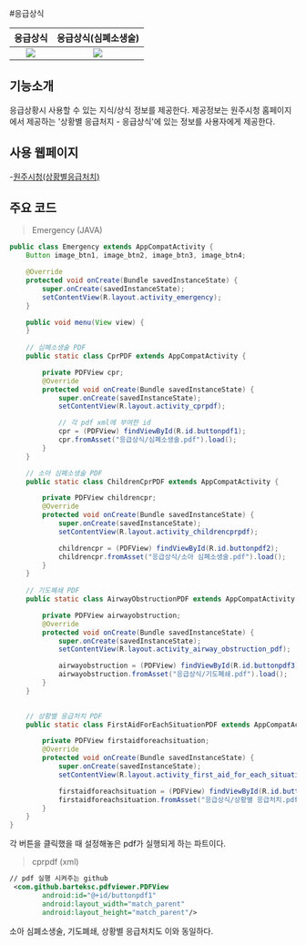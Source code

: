 #응급상식

응급상식             |  응급상식(심폐소생술)  | 
:-------------------------:|:-------------------------:
![](https://user-images.githubusercontent.com/58100710/145129311-e7361e16-c4ad-4890-88e8-34d6ad5a69e5.png)  |  ![](https://user-images.githubusercontent.com/58100710/145129318-b778e354-7e96-4575-9e41-b698d0acad36.png)

## 기능소개
응급상황시 사용할 수 있는 지식/상식 정보를 제공한다.
제공정보는 원주시청 홈페이지에서 제공하는 '상황별 응급처지 - 응급상식'에 있는 정보를 사용자에게 제공한다.

## 사용 웹페이지
-[원주시청(상황별응급처치)](https://www.wonju.go.kr/health/contents.do?key=1690&)

## 주요 코드
> Emergency (JAVA)
```java
public class Emergency extends AppCompatActivity {
    Button image_btn1, image_btn2, image_btn3, image_btn4;

    @Override
    protected void onCreate(Bundle savedInstanceState) {
        super.onCreate(savedInstanceState);
        setContentView(R.layout.activity_emergency);
    }

    public void menu(View view) {
    }
    
    // 심폐소생술 PDF 
    public static class CprPDF extends AppCompatActivity {

        private PDFView cpr;
        @Override
        protected void onCreate(Bundle savedInstanceState) {
            super.onCreate(savedInstanceState);
            setContentView(R.layout.activity_cprpdf);

            // 각 pdf xml에 부여한 id 
            cpr = (PDFView) findViewById(R.id.buttonpdf1);
            cpr.fromAsset("응급상식/심폐소생술.pdf").load();
        }
    }

    // 소아 심폐소생술 PDF
    public static class ChildrenCprPDF extends AppCompatActivity {

        private PDFView childrencpr;
        @Override
        protected void onCreate(Bundle savedInstanceState) {
            super.onCreate(savedInstanceState);
            setContentView(R.layout.activity_childrencprpdf);

            childrencpr = (PDFView) findViewById(R.id.buttonpdf2);
            childrencpr.fromAsset("응급상식/소아 심폐소생술.pdf").load();
        }
    }
    
    // 기도폐쇄 PDF
    public static class AirwayObstructionPDF extends AppCompatActivity {

        private PDFView airwayobstruction;
        @Override
        protected void onCreate(Bundle savedInstanceState) {
            super.onCreate(savedInstanceState);
            setContentView(R.layout.activity_airway_obstruction_pdf);

            airwayobstruction = (PDFView) findViewById(R.id.buttonpdf3);
            airwayobstruction.fromAsset("응급상식/기도폐쇄.pdf").load();
        }
    }

  
    // 상황별 응급처치 PDF
    public static class FirstAidForEachSituationPDF extends AppCompatActivity {

        private PDFView firstaidforeachsituation;
        @Override
        protected void onCreate(Bundle savedInstanceState) {
            super.onCreate(savedInstanceState);
            setContentView(R.layout.activity_first_aid_for_each_situation_pdf);

            firstaidforeachsituation = (PDFView) findViewById(R.id.buttonpdf4);
            firstaidforeachsituation.fromAsset("응급상식/상황별 응급처치.pdf").load();
        }
    }
}
```
각 버튼을 클릭했을 때 설정해놓은 pdf가 실행되게 하는 파트이다.

> cprpdf (xml)
```xml
// pdf 실행 시켜주는 github
 <com.github.barteksc.pdfviewer.PDFView
        android:id="@+id/buttonpdf1"
        android:layout_width="match_parent"
        android:layout_height="match_parent"/>
```
소아 심폐소생술, 기도폐쇄, 상황별 응급처치도 이와 동일하다.
